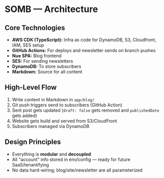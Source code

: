 # SOMB — Architecture

## Core Technologies

- **AWS CDK (TypeScript):** Infra as code for DynamoDB, S3, Cloudfront, IAM, SES setup
- **GitHub Actions:** For deploys and newsletter sends on branch pushes
- **Nue SPA:** Blog frontend
- **SES:** For sending newsletters
- **DynamoDB:** To store subscribers
- **Markdown:** Source for all content

## High-Level Flow

1. Write content in Markdown in `app/blog/`
2. Git push triggers send to subscribers (GitHub Action)
3. Sent post gets updated (`draft: false` gets removed and `publishedDate` gets added)
4. Website gets build and served from S3/CloudFront
5. Subscribers managed via DynamoDB

## Design Principles

- Everything is **modular** and **decoupled**
- All "account" info stored in env/config — ready for future SaaS/tenantifying
- No data hard-wiring; blog/site/newsletter are all parameterized
